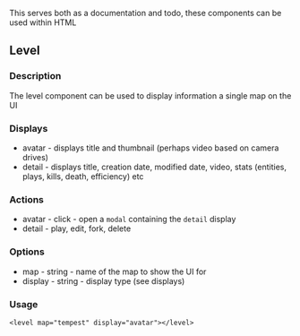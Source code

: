 
This serves both as a documentation and todo, these components can be used within HTML

## Level
### Description
The level component can be used to display information a single map on the UI
### Displays
* avatar - displays title and thumbnail (perhaps video based on camera drives)
* detail - displays title, creation date, modified date, video, stats (entities, plays, kills, death, efficiency) etc


### Actions
* avatar - click - open a `modal` containing the `detail` display
* detail - play, edit, fork, delete

### Options
* map - string - name of the map to show the UI for
* display - string - display type (see displays)

### Usage
`<level map="tempest" display="avatar"></level>`